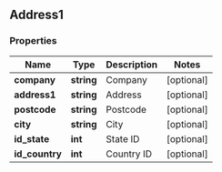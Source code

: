 ## Address1

### Properties
Name | Type | Description | Notes
------------ | ------------- | ------------- | -------------
**company** | **string** | Company | [optional] 
**address1** | **string** | Address | [optional] 
**postcode** | **string** | Postcode | [optional] 
**city** | **string** | City | [optional] 
**id_state** | **int** | State ID | [optional] 
**id_country** | **int** | Country ID | [optional] 


